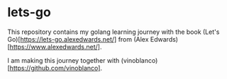 # lets-go

This repository contains my golang learning journey with the book (Let's Go)[https://lets-go.alexedwards.net/] from (Alex Edwards)[https://www.alexedwards.net/]. 

I am making this journey together with (vinoblanco)[https://github.com/vinoblanco].
